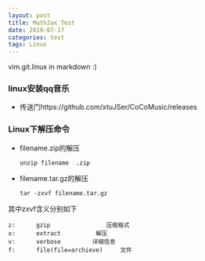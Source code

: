 ```yaml
---
layout: post
title: MathJax Test
date: 2019-07-17
categories: test
tags: Linux 
---
```


vim.git.linux in markdown :)

### linux安装qq音乐

- 传送门https://github.com/xtuJSer/CoCoMusic/releases

### Linux下解压命令

- filename.zip的解压

  ```
  unzip filename  .zip
  ```

- filename.tar.gz的解压

  ```
  tar -zxvf filename.tar.gz
  ```

其中zxvf含义分别如下

```
z:    	gzip				压缩格式
x:		extract			 解压
v:		verbose			详细信息
f:		file(file=archieve)		文件
```

